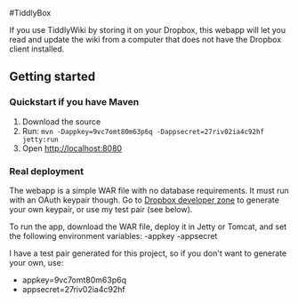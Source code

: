 #TiddlyBox

If you use TiddlyWiki by storing it on your Dropbox, this webapp will let you read
and update the wiki from a computer that does not have the Dropbox client installed.

## Getting started

### Quickstart if you have Maven
1. Download the source
2. Run: `mvn -Dappkey=9vc7omt80m63p6q -Dappsecret=27riv02ia4c92hf jetty:run`
3. Open [http://localhost:8080](http://localhost:8080)

### Real deployment
The webapp is a simple WAR file with no database requirements. It must run with an OAuth
keypair though. Go to [Dropbox developer zone](https://www.dropbox.com/developers/) to generate
your own keypair, or use my test pair (see below).

To run the app, download the WAR file, deploy it in Jetty or Tomcat, and set the following
environment variables:
-appkey
-appsecret

I have a test pair generated for this project, so if you don't want to generate your own, use:
+  appkey=9vc7omt80m63p6q
+  appsecret=27riv02ia4c92hf